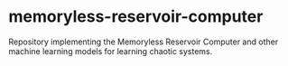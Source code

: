 # memoryless-reservoir-computer
Repository implementing the Memoryless Reservoir Computer and other machine learning models for learning chaotic systems.
